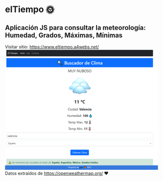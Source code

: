 # elTiempo 🌞
## Aplicación JS para consultar la meteorología: Humedad, Grados, Máximas, Mínimas</br>
Visitar sitio: https://www.eltiempo.a4webs.net/
![Alt text](https://github.com/Garri7/elTiempo/blob/main/img/pantalla.png?raw=true)
Datos extraídos de https://openweathermap.org/ ❤️

